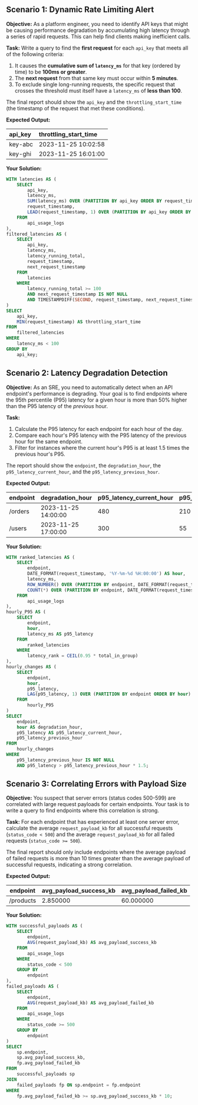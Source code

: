 ## Scenario 1: Dynamic Rate Limiting Alert

**Objective:** As a platform engineer, you need to identify API keys that might be causing performance degradation by accumulating high latency through a series of rapid requests. This can help find clients making inefficient calls.

**Task:**
Write a query to find the **first request** for each `api_key` that meets all of the following criteria:

1.  It causes the **cumulative sum of `latency_ms`** for that key (ordered by time) to be **100ms or greater**.
2.  The **next request** from that same key must occur within **5 minutes**.
3.  To exclude single long-running requests, the specific request that crosses the threshold must itself have a `latency_ms` of **less than 100**.

The final report should show the `api_key` and the `throttling_start_time` (the timestamp of the request that met these conditions).

**Expected Output:**

| api_key | throttling_start_time |
| :--- | :--- |
| key-abc | 2023-11-25 10:02:58 |
| key-ghi | 2023-11-25 16:01:00 |

**Your Solution:**

```sql
WITH latencies AS (
	SELECT
		api_key,
		latency_ms,
		SUM(latency_ms) OVER (PARTITION BY api_key ORDER BY request_timestamp) AS latency_running_total,
		request_timestamp,
		LEAD(request_timestamp, 1) OVER (PARTITION BY api_key ORDER BY request_timestamp) AS next_request_timestamp
	FROM
		api_usage_logs
),
filtered_latencies AS (
	SELECT
		api_key,
		latency_ms,
		latency_running_total,
		request_timestamp,
		next_request_timestamp
	FROM
		latencies
	WHERE
		latency_running_total >= 100
		AND next_request_timestamp IS NOT NULL
		AND TIMESTAMPDIFF(SECOND, request_timestamp, next_request_timestamp) <= 60* 5
)
SELECT
	api_key,
	MIN(request_timestamp) AS throttling_start_time
FROM
	filtered_latencies
WHERE
	latency_ms < 100
GROUP BY
	api_key;
```

## Scenario 2: Latency Degradation Detection

**Objective:** As an SRE, you need to automatically detect when an API endpoint's performance is degrading. Your goal is to find endpoints where the 95th percentile (P95) latency for a given hour is more than 50% higher than the P95 latency of the *previous* hour.

**Task:**

1. Calculate the P95 latency for each endpoint for each hour of the day.
2. Compare each hour's P95 latency with the P95 latency of the previous hour for the same endpoint.
3. Filter for instances where the current hour's P95 is at least 1.5 times the previous hour's P95.

The report should show the `endpoint`, the `degradation_hour`, the `p95_latency_current_hour`, and the `p95_latency_previous_hour`.

**Expected Output:**

| endpoint | degradation_hour    | p95_latency_current_hour | p95_latency_previous_hour |
| -------- | ------------------- | ------------------------ | ------------------------- |
| /orders  | 2023-11-25 14:00:00 | 480                      | 210                       |
| /users   | 2023-11-25 17:00:00 | 300                      | 55                        |

**Your Solution:**

```sql
WITH ranked_latencies AS (
    SELECT
        endpoint,
        DATE_FORMAT(request_timestamp, '%Y-%m-%d %H:00:00') AS hour,
        latency_ms,
        ROW_NUMBER() OVER (PARTITION BY endpoint, DATE_FORMAT(request_timestamp, '%Y-%m-%d %H:00:00') ORDER BY latency_ms) AS latency_rank,
        COUNT(*) OVER (PARTITION BY endpoint, DATE_FORMAT(request_timestamp, '%Y-%m-%d %H:00:00')) AS total_in_group
    FROM
        api_usage_logs
),
hourly_P95 AS (
    SELECT
        endpoint,
        hour,
        latency_ms AS p95_latency
    FROM
        ranked_latencies
    WHERE
        latency_rank = CEIL(0.95 * total_in_group)
),
hourly_changes AS (
    SELECT
        endpoint,
        hour,
        p95_latency,
        LAG(p95_latency, 1) OVER (PARTITION BY endpoint ORDER BY hour) AS p95_latency_previous_hour
    FROM
        hourly_P95
)
SELECT
    endpoint,
    hour AS degradation_hour,
    p95_latency AS p95_latency_current_hour,
    p95_latency_previous_hour
FROM
    hourly_changes
WHERE
    p95_latency_previous_hour IS NOT NULL
    AND p95_latency > p95_latency_previous_hour * 1.5;
```

## Scenario 3: Correlating Errors with Payload Size

**Objective:** You suspect that server errors (status codes 500-599) are correlated with large request payloads for certain endpoints. Your task is to write a query to find endpoints where this correlation is strong.

**Task:** For each endpoint that has experienced at least one server error, calculate the average `request_payload_kb` for all successful requests (`status_code < 500`) and the average `request_payload_kb` for all failed requests (`status_code >= 500`).

The final report should only include endpoints where the average payload of failed requests is more than 10 times greater than the average payload of successful requests, indicating a strong correlation.

**Expected Output:**

| endpoint  | avg_payload_success_kb | avg_payload_failed_kb |
| --------- | ---------------------- | --------------------- |
| /products | 2.850000               | 60.000000             |

**Your Solution:**

```sql
WITH successful_payloads AS (
	SELECT
		endpoint,
		AVG(request_payload_kb) AS avg_payload_success_kb
	FROM
		api_usage_logs
	WHERE
		status_code < 500
	GROUP BY
		endpoint
),
failed_payloads AS (
	SELECT
		endpoint,
		AVG(request_payload_kb) AS avg_payload_failed_kb
	FROM
		api_usage_logs
	WHERE
		status_code >= 500
	GROUP BY
		endpoint
)
SELECT
	sp.endpoint,
	sp.avg_payload_success_kb,
	fp.avg_payload_failed_kb
FROM
	successful_payloads sp
JOIN
	failed_payloads fp ON sp.endpoint = fp.endpoint
WHERE
	fp.avg_payload_failed_kb >= sp.avg_payload_success_kb * 10;
```
